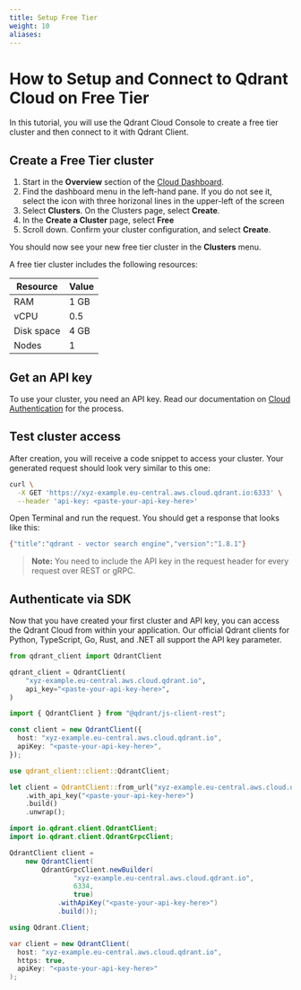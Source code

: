 ```yaml
---
title: Setup Free Tier 
weight: 10
aliases:
---
```


# How to Setup and Connect to Qdrant Cloud on Free Tier
In this tutorial, you will use the Qdrant Cloud Console to create a free tier cluster and then connect to it with Qdrant Client. 

## Create a Free Tier cluster

1. Start in the **Overview** section of the [Cloud Dashboard](https://cloud.qdrant.io/). 
1. Find the dashboard menu in the left-hand pane. If you do not see it, select
   the icon with three horizonal lines in the upper-left of the screen
1. Select **Clusters**. On the Clusters page, select **Create**.
1. In the **Create a Cluster** page, select **Free**
1. Scroll down. Confirm your cluster configuration, and select **Create**.

You should now see your new free tier cluster in the **Clusters** menu.

A free tier cluster includes the following resources:

| Resource   | Value |
|------------|-------|
| RAM        | 1 GB  |
| vCPU       | 0.5   |
| Disk space | 4 GB  |
| Nodes      | 1     |

## Get an API key

To use your cluster, you need an API key. Read our documentation on [Cloud
Authentication](/documentation/cloud/authentication/) for the process. 

## Test cluster access

After creation, you will receive a code snippet to access your cluster. Your generated request should look very similar to this one:

```bash
curl \
  -X GET 'https://xyz-example.eu-central.aws.cloud.qdrant.io:6333' \
  --header 'api-key: <paste-your-api-key-here>'
```
Open Terminal and run the request. You should get a response that looks like this:

```bash
{"title":"qdrant - vector search engine","version":"1.8.1"}
```

> **Note:** You need to include the API key in the request header for every
> request over REST or gRPC.

## Authenticate via SDK

Now that you have created your first cluster and API key, you can access the
Qdrant Cloud from within your application.
Our official Qdrant clients for Python, TypeScript, Go, Rust, and .NET all
support the API key parameter. 

```python
from qdrant_client import QdrantClient

qdrant_client = QdrantClient(
    "xyz-example.eu-central.aws.cloud.qdrant.io",
    api_key="<paste-your-api-key-here>",
)
```

```typescript
import { QdrantClient } from "@qdrant/js-client-rest";

const client = new QdrantClient({
  host: "xyz-example.eu-central.aws.cloud.qdrant.io",
  apiKey: "<paste-your-api-key-here>",
});
```

```rust
use qdrant_client::client::QdrantClient;

let client = QdrantClient::from_url("xyz-example.eu-central.aws.cloud.qdrant.io:6334")
    .with_api_key("<paste-your-api-key-here>")
    .build()
    .unwrap();
```

```java
import io.qdrant.client.QdrantClient;
import io.qdrant.client.QdrantGrpcClient;

QdrantClient client =
    new QdrantClient(
        QdrantGrpcClient.newBuilder(
                "xyz-example.eu-central.aws.cloud.qdrant.io",
                6334,
                true)
            .withApiKey("<paste-your-api-key-here>")
            .build());
```

```csharp
using Qdrant.Client;

var client = new QdrantClient(
  host: "xyz-example.eu-central.aws.cloud.qdrant.io",
  https: true,
  apiKey: "<paste-your-api-key-here>"
);
```
